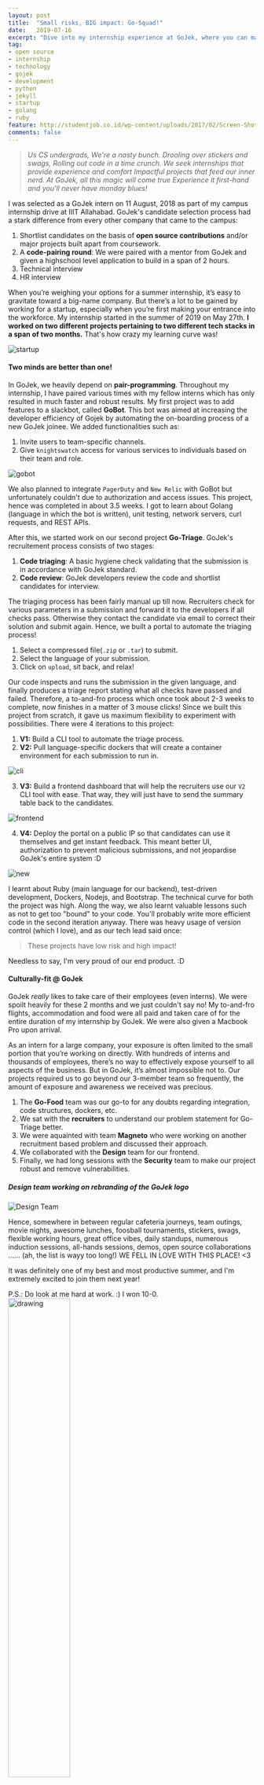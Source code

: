 ```yaml
---
layout: post
title:  "Small risks, BIG impact: Go-Squad!"
date:   2019-07-16
excerpt: "Dive into my internship experience at GoJek, where you can make a change in any way possible!"
tag:
- open source
- internship
- technology
- gojek
- development
- python
- jekyll
- startup
- golang
- ruby
feature: http://studentjob.co.id/wp-content/uploads/2017/02/Screen-Shot-2017-02-02-at-13.03.55.png
comments: false
---
```


> *Us CS undergrads,*
*We're a nasty bunch.*
*Drooling over stickers and swags,*
*Rolling out code in a time crunch.*
*We seek internships that provide* 
*experience and comfort*
*Impactful projects that feed our inner nerd.*
*At GoJek, all this magic will come true*
*Experience it first-hand and you'll never have monday blues!*


I was selected as a GoJek intern on 11 August, 2018 as part of my campus internship drive at IIIT Allahabad. GoJek's candidate selection process had a stark difference from every other company that came to the campus:

1. Shortlist candidates on the basis of **open source contributions** and/or major projects built apart from coursework.
2. A **code-pairing round**: We were paired with a mentor from GoJek and given a highschool level application to build in a span of 2 hours. 
3. Technical interview
4. HR interview  

When you’re weighing your options for a summer internship, it’s easy to gravitate toward a big-name company. But there’s a lot to be gained by working for a startup, especially when you’re first making your entrance into the workforce. My internship started in the summer of 2019 on May 27th. **I worked on two different projects pertaining to two different tech stacks in a span of two months.** That's how crazy my learning curve was!

![startup](https://cdn-images-1.medium.com/max/1600/1*EqK0CSTnQhBAVAZOIbqFdg.jpeg)

#### Two minds are better than one!

In GoJek, we heavily depend on **pair-programming**. Throughout my internship, I have paired various times with my fellow interns which has only resulted in much faster and robust results. My first project was to add features to a slackbot, called **GoBot**. This bot was aimed at increasing the developer efficiency of Gojek by automating the on-boarding process of a new GoJek joinee. We added functionalities such as:

1. Invite users to team-specific channels.
2. Give `knightswatch` access for various services to individuals based on their team and role.

![gobot](https://drive.google.com/uc?export=view&id=1bFD9kC0NXB3ELdav6X4XgFEZObPFub4c)

We also planned to integrate `PagerDuty` and `New Relic` with GoBot but unfortunately couldn't due to authorization and access issues. This project, hence was completed in about 3.5 weeks. I got to learn about Golang (language in which the bot is written), unit testing, network servers, curl requests, and REST APIs.

After this, we started work on our second project **Go-Triage**. GoJek's recruitement process consists of two stages:

1. **Code triaging**: A basic hygiene check validating that the submission is in accordance with GoJek standard. 
2. **Code review**: GoJek developers review the code and shortlist candidates for interview.

The triaging process has been fairly manual up till now. Recruiters check for various parameters in a submission and forward it to the developers if all checks pass. Otherwise they contact the candidate via email to correct their solution and submit again. Hence, we built a portal to automate the triaging process! 

1. Select a compressed file(`.zip` or `.tar`) to submit.
2. Select the language of your submission.
3. Click on `upload`, sit back, and relax!

Our code inspects and runs the submission in the given language, and finally produces a triage report stating what all checks have passed and failed. Therefore, a to-and-fro process which once took about 2-3 weeks to complete, now finishes in a matter of 3 mouse clicks! Since we built this project from scratch, it gave us maximum flexibility to experiment with possibilities. There were 4 iterations to this project:

1. **V1:** Build a CLI tool to automate the triage process.
2. **V2:** Pull language-specific dockers that will create a container environment for each submission to run in.   

![cli](https://drive.google.com/uc?export=view&id=1AIzB9ZgWslqRpbnItDR2VZrFUsnBHQZw)

3. **V3:** Build a frontend dashboard that will help the recruiters use our `V2` CLI tool with ease. That way, they will just have to send the summary table back to the candidates.

![frontend](https://drive.google.com/uc?export=view&id=1pUgyt-kJe_1ynIAkZagOK0eNkcFNpQB8)

4. **V4:** Deploy the portal on a public IP so that candidates can use it themselves and get instant feedback. This meant better UI, authorization to prevent malicious submissions, and not jeopardise GoJek's entire system :D

![new](https://drive.google.com/uc?export=view&id=1e5ZsmB26P_FUUxfvB67nisNUAJ92GbUG)

I learnt about Ruby (main language for our backend), test-driven development, Dockers, Nodejs, and Bootstrap. The technical curve for both the project was high. Along the way, we also learnt valuable lessons such as not to get too "bound" to your code. You'll probably write more efficient code in the second iteration anyway. There was heavy usage of version control (which I love), and as our tech lead said once:

> These projects have low risk and high impact!

Needless to say, I'm very proud of our end product. :D


#### Culturally-fit @ GoJek

GoJek *really* likes to take care of their employees (even interns). We were spoilt heavily for these 2 months and we just couldn't say no! My to-and-fro flights, accommodation and food were all paid and taken care of for the entire duration of my internship by GoJek.  We were also given a Macbook Pro upon arrival. 

As an intern for a large company, your exposure is often limited to the small portion that you’re working on directly. With hundreds of interns and thousands of employees, there’s no way to effectively expose yourself to all aspects of the business. But in GoJek, it’s almost impossible not to. Our projects required us to go beyond our 3-member team so frequently, the amount of exposure and awareness we received was precious.

1. The **Go-Food** team was our go-to for any doubts regarding integration, code structures, dockers, etc.
2. We sat with the **recruiters** to understand our problem statement for Go-Triage better.
3. We were aquainted with team **Magneto** who were working on another recruitment based problem and discussed their approach. 
4. We collaborated with the **Design** team for our frontend.
3. Finally, we had long sessions with the **Security** team to make our project robust and remove vulnerabilities.


##### *Design team working on rebranding of the GoJek logo*
![Design Team](https://drive.google.com/uc?export=view&id=1y4n78wkv6g2bvhYkXRd05KiKTHUfnLEk)

Hence, somewhere in between regular cafeteria journeys, team outings, movie nights, awesome lunches, foosball tournaments, stickers, swags, flexible working hours, great office vibes, daily standups, numerous induction sessions, all-hands sessions, demos, open source collaborations ...... (ah, the list is wayy too long!) WE FELL IN LOVE WITH THIS PLACE! <3


It was definitely one of my best and most productive summer, and I'm extremely excited to join them next year! 

P.S.: Do look at me hard at work. :) I won 10-0.
<img src="https://drive.google.com/uc?export=view&id=1AQNn4gWIyc9EiCcSzg30nzb1zaesO4hi" alt="drawing" style="width:50%"/>
